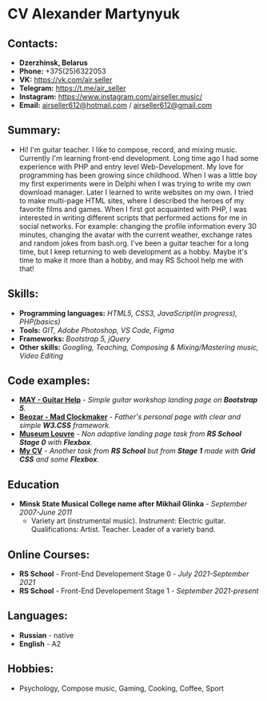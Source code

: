 # CV Alexander Martynyuk

## Contacts:
- **Dzerzhinsk, Belarus**
- **Phone:** +375(25)6322053
- **VK:** https://vk.com/air.seller
- **Telegram:** https://t.me/air_seller
- **Instagram:** https://www.instagram.com/airseller.music/
- **Email:** airseller612@hotmail.com / airseller612@gmail.com

## Summary:
- Hi! I'm guitar teacher. I like to compose, record, and mixing music. Currently I'm learning front-end development. Long time ago I had some experience with PHP and entry level Web-Development.
My love for programming has been growing since childhood. When I was a little boy my first experiments were in Delphi when I was trying to write my own download manager. Later I learned to write websites on my own. I tried to make multi-page HTML sites, where I described the heroes of my favorite films and games. When I first got acquainted with PHP, I was interested in writing different scripts that performed actions for me in social networks. For example: changing the profile information every 30 minutes, changing the avatar with the current weather, exchange rates and random jokes from bash.org. I've been a guitar teacher for a long time, but I keep returning to web development as a hobby. Maybe it's time to make it more than a hobby, and may RS School help me with that!

## Skills:
- **Programming languages:** *HTML5, CSS3, JavaScript(in progress), PHP(basics)*
- **Tools:** *GIT, Adobe Photoshop, VS Code, Figma*
- **Frameworks:** *Bootstrap 5, jQuery*
- **Other skills:** *Googling, Teaching, Сomposing & Mixing/Mastering music, Video Editing*

## Code examples:
- [**MAY - Guitar Help**](https://may-test.airseller.name/) - *Simple guitar workshop landing page on **Bootstrap 5**.*
- [**Beozar - Mad Clockmaker**](https://beozar.org/) - *Father's personal page with clear and simple **W3.CSS** framework.*
- [**Museum Louvre**](https://rolling-scopes-school.github.io/air-seller-JSFEPRESCHOOL/museum/) - *Non adaptive landing page task from **RS School Stage 0** with **Flexbox**.*
- [**My CV**](https://rsschool-cv.airseller.name/) - *Another task from **RS School** but from **Stage 1** made with **Grid CSS** and some **Flexbox**.*

## Education
- **Minsk State Musical College name after Mikhail Glinka** - *September 2007-June 2011*
    - Variety art (instrumental music). Instrument: Electric guitar. Qualifications: Artist. Teacher. Leader of a variety band.

## Online Courses:
- **RS School** - Front-End Developement Stage 0 - *July 2021-September 2021*
- **RS School** - Front-End Developement Stage 1 - *September 2021-present*

## Languages:
- **Russian** - native
- **English** - A2

## Hobbies:
- Psychology, Compose music, Gaming, Cooking, Coffee, Sport